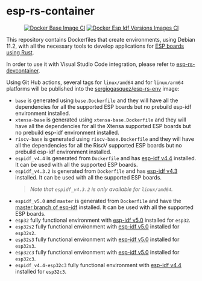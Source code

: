 # esp-rs-container
<div align="center">

[![Docker Base Image CI](https://github.com/SergioGasquez/esp-rs-container/actions/workflows/base-image.yml/badge.svg)](https://github.com/SergioGasquez/esp-rs-container/actions/workflows/base-image.yml)
[![Docker Esp Idf Versions Images CI](https://github.com/SergioGasquez/esp-rs-container/actions/workflows/esp-idf-images.yml/badge.svg)](https://github.com/SergioGasquez/esp-rs-container/actions/workflows/esp-idf-images.yml)
</div>

This repository contains Dockerfiles that create environments, using Debian
11.2, with all the necessary tools to develop applications for
[ESP boards using Rust](https://github.com/esp-rs).

In order to use it with Visual Studio Code integration, please refer to
[esp-rs-devcontainer](https://github.com/SergioGasquez/esp-rs-devcontainer).

Using Git Hub actions, several tags for `linux/amd64` and for `linux/arm64`
platforms will be published into the
[sergiogasquez/esp-rs-env](https://hub.docker.com/repository/docker/sergiogasquez/esp-rs-env) image:
- `base` is generated using `base.Dockerfile` and they will have
  all the dependencies for all the supported ESP boards but no prebuild esp-idf environment installed.
- `xtensa-base` is generated using `xtensa-base.Dockerfile` and they will have
  all the dependencies for all the Xtensa supported ESP boards but no prebuild esp-idf environment installed.
- `riscv-base` is generated using `riscv-base.Dockerfile` and they will have
  all the dependencies for all the RiscV supported ESP boards but no prebuild esp-idf environment installed.
- `espidf_v4.4` is generated from `Dockerfile` and has
  [esp-idf v4.4](https://github.com/espressif/esp-idf/tree/release/v4.4) installed.
  It can be used with all the supported ESP boards.
- `espidf_v4.3.2` is generated from `Dockerfile` and has
  [esp-idf v4.3](https://github.com/espressif/esp-idf/tree/release/v4.3) installed.
  It can be used with all the supported ESP boards.
    > _Note that `espidf_v4.3.2` is only available for `linux/amd64`._
- `espidf_v5.0` and `master` is generated from `Dockerfile` and have the [master
  branch of esp-idf](https://github.com/espressif/esp-idf/tree/master) installed.
  It can be used with all the supported ESP boards.
- `esp32` fully functional environment with
  [esp-idf v5.0](https://github.com/espressif/esp-idf/tree/master) installed for
  `esp32`.
- `esp32s2` fully functional environment with
  [esp-idf v5.0](https://github.com/espressif/esp-idf/tree/master) installed for
  `esp32s2`.
- `esp32s3` fully functional environment with
  [esp-idf v5.0](https://github.com/espressif/esp-idf/tree/master) installed for
  `esp32s3`.
- `esp32c3` fully functional environment with
  [esp-idf v5.0](https://github.com/espressif/esp-idf/tree/master) installed for
  `esp32c3`.
- `espidf_v4.4-esp32c3` fully functional environment with
  [esp-idf v4.4](https://github.com/espressif/esp-idf/tree/release/v4.4) installed for
  `esp32c3`.